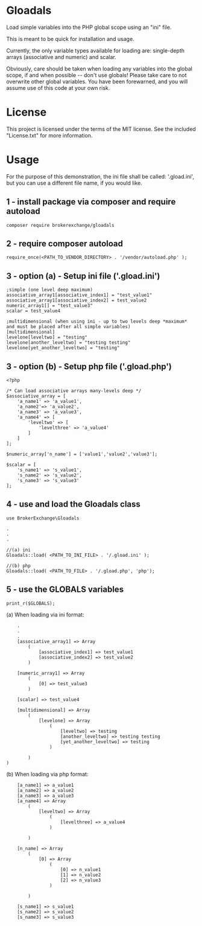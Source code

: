 # Gloadals
Load simple variables into the PHP global scope using an "ini" file.

This is meant to be quick for installation and usage.  

Currently, the only variable types available for loading are: single-depth arrays (associative and numeric) and scalar. 

Obviously, care should be taken when loading any variables into the global scope, if and when possible -- don't use 
globals!  Please take care to not overwrite other global variables. You have been forewarned, and you will assume use of
this code at your own risk.

# License

This project is licensed under the terms of the MIT license. See the included "License.txt" for more information.

# Usage

For the purpose of this demonstration, the ini file shall be called: '.gload.ini', but you can use a different file 
name, if you would like. 

## 1 - install package via composer and require autoload

```
composer require brokerexchange/gloadals 
```

## 2 - require composer autoload

```  
require_once(<PATH_TO_VENDOR_DIRECTORY> . '/vendor/autoload.php' );
```

## 3 - option (a) - Setup ini file ('.gload.ini')

```
;simple (one level deep maximum)
associative_array1[associative_index1] = "test_value1"  
associative_array1[associative_index2] = test_value2  
numeric_array1[] = "test_value3"  
scalar = test_value4

;multidimensional (when using ini - up to two levels deep *maximum* and must be placed after all simple variables)
[multidimensional]
levelone[leveltwo] = "testing"
levelone[another_leveltwo] = "testing testing"
levelone[yet_another_leveltwo] = "testing"  
```

## 3 - option (b) - Setup php file ('.gload.php')

```
<?php

/* Can load associative arrays many-levels deep */
$associative_array = [
    'a_name1' => 'a_value1',
    'a_name2'=> 'a_value2',
    'a_name3' => 'a_value3',
    'a_name4' => [
        'leveltwo' => [
            'levelthree' => 'a_value4'
        ]
    ]
];

$numeric_array['n_name'] = ['value1','value2','value3'];

$scalar = [
    's_name1' => 's_value1',
    's_name2' => 's_value2',
    's_name3' => 's_value3'
];
```

 
## 4 - use and load the Gloadals class

```
use BrokerExchange\Gloadals

.
.
.
 
//(a) ini
Gloadals::load( <PATH_TO_INI_FILE> . '/.gload.ini' );

//(b) php
Gloadals::load( <PATH_TO_FILE> . '/.gload.php', 'php');
```

## 5 - use the GLOBALS variables

```print_r($GLOBALS);```


(a) When loading via ini format:
```...
    .
    .
    .
    [associative_array1] => Array
        (
            [associative_index1] => test_value1
            [associative_index2] => test_value2
        )

    [numeric_array1] => Array
        (
            [0] => test_value3
        )

    [scalar] => test_value4
            
    [multidimensional] => Array
        (
            [levelone] => Array
                (
                    [leveltwo] => testing
                    [another_leveltwo] => testing testing
                    [yet_another_leveltwo] => testing
                )

        )        
)
```

(b) When loading via php format:
```
    [a_name1] => a_value1
    [a_name2] => a_value2
    [a_name3] => a_value3
    [a_name4] => Array
        (
            [leveltwo] => Array
                (
                    [levelthree] => a_value4
                )

        )

    [n_name] => Array
        (
            [0] => Array
                (
                    [0] => n_value1
                    [1] => n_value2
                    [2] => n_value3
                )

        )

    [s_name1] => s_value1
    [s_name2] => s_value2
    [s_name3] => s_value3
```